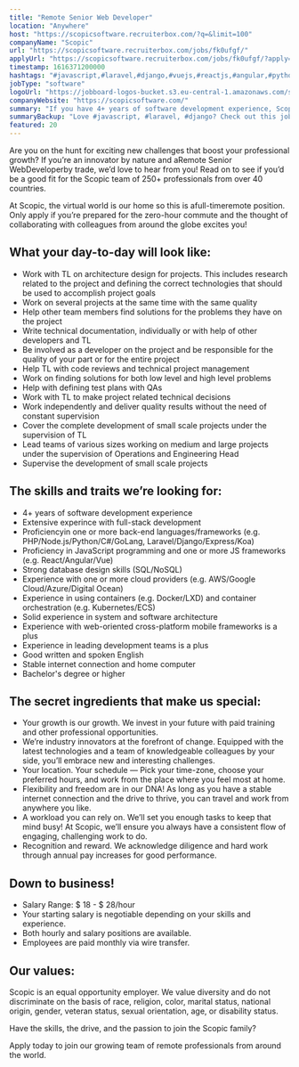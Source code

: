 ```yaml
---
title: "Remote Senior Web Developer"
location: "Anywhere"
host: "https://scopicsoftware.recruiterbox.com/?q=&limit=100"
companyName: "Scopic"
url: "https://scopicsoftware.recruiterbox.com/jobs/fk0ufgf/"
applyUrl: "https://scopicsoftware.recruiterbox.com/jobs/fk0ufgf/?apply=true"
timestamp: 1616371200000
hashtags: "#javascript,#laravel,#django,#vuejs,#reactjs,#angular,#python,#golang,#php,#ui/ux"
jobType: "software"
logoUrl: "https://jobboard-logos-bucket.s3.eu-central-1.amazonaws.com/scopic"
companyWebsite: "https://scopicsoftware.com/"
summary: "If you have 4+ years of software development experience, Scopic has a job opening for a remote senior web developer"
summaryBackup: "Love #javascript, #laravel, #django? Check out this job post!"
featured: 20
---
```


Are you on the hunt for exciting new challenges that boost your professional growth? If you’re an innovator by nature and aRemote Senior WebDeveloperby trade, we’d love to hear from you! Read on to see if you’d be a good fit for the Scopic team of 250+ professionals from over 40 countries.

At Scopic, the virtual world is our home so this is afull-timeremote position. Only apply if you’re prepared for the zero-hour commute and the thought of collaborating with colleagues from around the globe excites you!

## What your day-to-day will look like:

*   Work with TL on architecture design for projects. This includes research related to the project and defining the correct technologies that should be used to accomplish project goals
*   Work on several projects at the same time with the same quality
*   Help other team members find solutions for the problems they have on the project
*   Write technical documentation, individually or with help of other developers and TL
*   Be involved as a developer on the project and be responsible for the quality of your part or for the entire project
*   Help TL with code reviews and technical project management
*   Work on finding solutions for both low level and high level problems
*   Help with defining test plans with QAs
*   Work with TL to make project related technical decisions
*   Work independently and deliver quality results without the need of constant supervision
*   Cover the complete development of small scale projects under the supervision of TL
*   Lead teams of various sizes working on medium and large projects under the supervision of Operations and Engineering Head
*   Supervise the development of small scale projects

## The skills and traits we’re looking for:

*   4+ years of software development experience
*   Extensive experince with full-stack development
*   Proficiencyin one or more back-end languages/frameworks (e.g. PHP/Node.js/Python/C#/GoLang, Laravel/Django/Express/Koa)
*   Proficiency in JavaScript programming and one or more JS frameworks (e.g. React/Angular/Vue)
*   Strong database design skills (SQL/NoSQL)
*   Experience with one or more cloud providers (e.g. AWS/Google Cloud/Azure/Digital Ocean)
*   Experience in using containers (e.g. Docker/LXD) and container orchestration (e.g. Kubernetes/ECS)
*   Solid experience in system and software architecture
*   Experience with web-oriented cross-platform mobile frameworks is a plus
*   Experience in leading development teams is a plus
*   Good written and spoken English
*   Stable internet connection and home computer
*   Bachelor's degree or higher

## The secret ingredients that make us special:

*   Your growth is our growth. We invest in your future with paid training and other professional opportunities.
*   We’re industry innovators at the forefront of change. Equipped with the latest technologies and a team of knowledgeable colleagues by your side, you’ll embrace new and interesting challenges.
*   Your location. Your schedule — Pick your time-zone, choose your preferred hours, and work from the place where you feel most at home.
*   Flexibility and freedom are in our DNA! As long as you have a stable internet connection and the drive to thrive, you can travel and work from anywhere you like.
*   A workload you can rely on. We’ll set you enough tasks to keep that mind busy! At Scopic, we’ll ensure you always have a consistent flow of engaging, challenging work to do.
*   Recognition and reward. We acknowledge diligence and hard work through annual pay increases for good performance.

## Down to business!

*   Salary Range: $ 18 - $ 28/hour
*   Your starting salary is negotiable depending on your skills and experience.
*   Both hourly and salary positions are available.
*   Employees are paid monthly via wire transfer.

## Our values:

Scopic is an equal opportunity employer. We value diversity and do not discriminate on the basis of race, religion, color, marital status, national origin, gender, veteran status, sexual orientation, age, or disability status.

Have the skills, the drive, and the passion to join the Scopic family?

Apply today to join our growing team of remote professionals from around the world.
